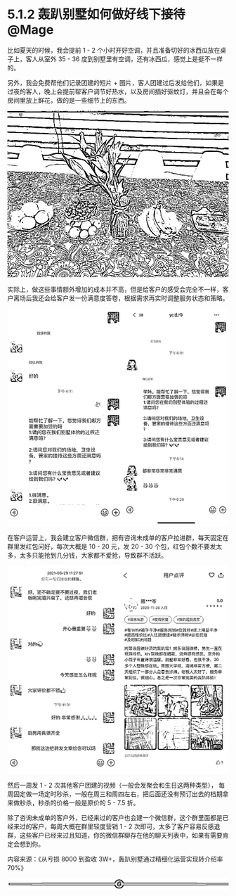 # 5.1.2 轰趴别墅如何做好线下接待 @Mage

比如夏天的时候，我会提前 1 - 2 个小时开好空调，并且准备切好的冰西瓜放在桌子上，客人从室外 35 - 36 度到别墅里有空调，还有冰西瓜，感觉上是挺不一样的。

另外，我会免费帮他们记录团建的短片 + 图片，客人团建过后发给他们，如果是过夜的客人，晚上会提前帮客户调节好热水，以及房间插好驱蚊灯，并且会在每个房间里放上鲜花，做的是一些细节上的东西。

![](img/bd78acd081fde35ee03a4d52d7cda605.png)

实际上，做这些事情额外增加的成本并不高，但是给客户的感受会完全不一样，客户离场后我还会给客户发一份满意度答卷，根据需求再实时调整服务状态和策略。

![](img/dd503909d4ef0999e3c39aea03d35e53.png)

在客户运营上，我会建立客户微信群，把有咨询未成单的客户拉进群，每天固定在群里发红包问好，每次大概是 10 - 20 元，发 20 - 30 个包，红包个数不要发太多，太多只能抢到几分钱，大家都不爱抢，导致群不活跃。

![](img/bbfdd9deb9af4be33bc4a8d301fa7f64.png)

然后一周发 1 - 2 次其他客户团建的视频（一般会发聚会和生日这两种类型）， 每周固定做一场定时秒杀，一般在周三和周四左右，把后面还没有预订出去的档期拿来做秒杀，秒杀的价格一般是原价的 5 - 7.5 折。

除了咨询未成单的客户外，已经来过的客户也会建一个微信群，这个群里面都是已经来过的客户，每周大概在群里轻度营销 1 - 2 次即可，太多了客户容易反感退群，这些客户已经来过且知道，你的微信群聊存在他的聊天列表中，如果有需要肯定会想到你。

内容来源：《从亏损 8000 到盈收 3W+，轰趴别墅通过精细化运营实现转介绍率 70%》

![](img/70c086163efe63c67f3a76278afd7895.png)